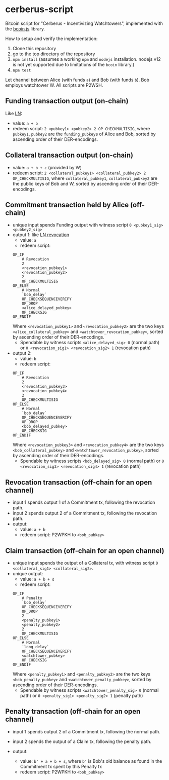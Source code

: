 # cerberus-script

Bitcoin script for "Cerberus - Incentivizing Watchtowers", implemented with the
[bcoin.js](https://github.com/bcoin-org/bcoin/) library.

How to setup and verify the implementation:
1. Clone this repository
1. go to the top directory of the repository
1. `npm install` (assumes a working `npm` and `nodejs` installation. nodejs v12 is not yet
   supported due to limitations of the `bcoin` library.)
1. `npm test`

Let channel between Alice (with funds `a`) and Bob (with funds `b`). Bob employs
watchtower W. All scripts are P2WSH.

## Funding transaction output (on-chain)

Like
[LN](https://github.com/lightningnetwork/lightning-rfc/blob/636b9f2e28c5eb9564b50b85ac85e23fc2176623/03-transactions.md#funding-transaction-output):
* value: `a + b`
* redeem script: `2 <pubkey1> <pubkey2> 2 OP_CHECKMULTISIG`, where `pubkey1`, `pubkey2`
  are the `funding_pubkey`s of Alice and Bob, sorted by ascending order of their
  DER-encodings.

## Collateral transaction output (on-chain)

* value: `a + b + ε` (provided by W)
* redeem script: `2 <collateral_pubkey1> <collateral_pubkey2> 2 OP_CHECKMULTISIG`, where
  `collateral_pubkey1`, `collateral_pubkey2` are the public keys of Bob and W, sorted by
  ascending order of their DER-encodings.

## Commitment transaction held by Alice (off-chain)

* unique input spends Funding output with witness script `0 <pubkey1_sig> <pubkey2_sig>`
* output 1: like [LN
  revocation](https://github.com/lightningnetwork/lightning-rfc/blob/636b9f2e28c5eb9564b50b85ac85e23fc2176623/03-transactions.md#to_local-output)
  * value: `a`
  * redeem script:
  ```
  OP_IF
      # Revocation
      2
      <revocation_pubkey1>
      <revocation_pubkey2>
      2
      OP_CHECKMULTISIG
  OP_ELSE
      # Normal
      `bob_delay`
      OP_CHECKSEQUENCEVERIFY
      OP_DROP
      <alice_delayed_pubkey>
      OP_CHECKSIG
  OP_ENDIF
  ```
  Where `<revocation_pubkey1>` and `<revocation_pubkey2>` are the two keys
  `<alice_collateral_pubkey>` and `<watchtower_revocation_pubkey>`, sorted by ascending
  order of their DER-encodings.
  * Spendable by witness scripts `<alice_delayed_sig> 0` (normal path) or `0
    <revocation_sig1> <revocation_sig2> 1` (revocation path)
* output 2:
  * value: `b`
  * redeem script:
  ```
  OP_IF
      # Revocation
      2
      <revocation_pubkey3>
      <revocation_pubkey4>
      2
      OP_CHECKMULTISIG
  OP_ELSE
      # Normal
      `bob_delay`
      OP_CHECKSEQUENCEVERIFY
      OP_DROP
      <bob_delayed_pubkey>
      OP_CHECKSIG
  OP_ENDIF
  ```
  Where `<revocation_pubkey3>` and `<revocation_pubkey4>` are the two keys
  `<bob_collateral_pubkey>` and `<watchtower_revocation_pubkey>`, sorted by ascending
  order of their DER-encodings.
  * Spendable by witness scripts `<bob_delayed_sig> 0` (normal path) or `0
    <revocation_sig3> <revocation_sig4> 1` (revocation path)

## Revocation transaction (off-chain for an open channel)

* input 1 spends output 1 of a Commitment tx, following the revocation path.
* input 2 spends output 2 of a Commitment tx, following the revocation path.
* output:
  * value: `a + b`
  * redeem script: P2WPKH to `<bob_pubkey>`

## Claim transaction (off-chain for an open channel)

* unique input spends the output of a Collateral tx, with witness script `0
  <collateral_sig1> <collateral_sig2>`.
* unique output:
  * value: `a + b + ε`
  * redeem script:
  ```
  OP_IF
      # Penalty
      `bob_delay`
      OP_CHECKSEQUENCEVERIFY
      OP_DROP
      2
      <penalty_pubkey1>
      <penalty_pubkey2>
      2
      OP_CHECKMULTISIG
  OP_ELSE
      # Normal
      `long_delay`
      OP_CHECKSEQUENCEVERIFY
      <watchtower_pubkey>
      OP_CHECKSIG
  OP_ENDIF
  ```
  Where `<penalty_pubkey1>` and `<penalty_pubkey2>` are the two keys
  `<bob_penalty_pubkey>` and `<watchtower_penalty_pubkey>`, sorted by ascending
  order of their DER-encodings.
  * Spendable by witness scripts `<watchtower_penalty_sig> 0` (normal path) or `0
    <penalty_sig1> <penalty_sig2> 1` (penalty path)

## Penalty transaction (off-chain for an open channel)

* input 1 spends output 2 of a Commitment tx, following the normal path.
* input 2 spends the output of a Claim tx, following the penalty path.

* output:
  * value: `b' + a + b + ε`, where `b'` is Bob's old balance as found in the Commitment tx
    spent by this Penalty tx
  * redeem script: P2WPKH to `<bob_pubkey>`
